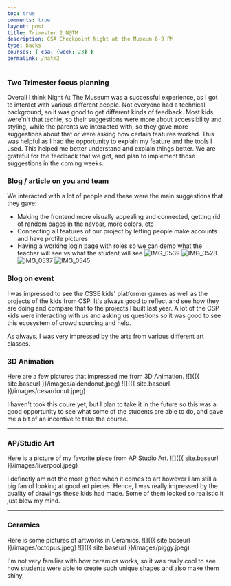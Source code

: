 ```yaml
---
toc: true
comments: true
layout: post
title: Trimester 2 N@TM
description: CSA Checkpoint Night at the Museum 6-9 PM 
type: hacks
courses: { csa: {week: 23} }
permalink: /natm2
---
```


### Two Trimester focus planning
Overall I think Night At The Museum was a successful experience, as I got to interact with various different people. Not everyone had a technical background, so it was good to get different kinds of feedback. Most kids were'n't that techie, so their suggestions were more about accessibility and styling, while the parents we interacted with, so they gave more suggestions about that or were asking how certain features worked. This was helpful as I had the opportunity to explain my feature and the tools I used. This helped me better understand and explain things better. We are grateful for the feedback that we got, and plan to implement those suggestions in the coming weeks.

### Blog / article on you and team
We interacted with a lot of people and these were the main suggestions that they gave:
- Making the frontend more visually appealing and connected, getting rid of random pages in the navbar, more colors, etc
- Connecting all features of our project by letting people make accounts and have profile pictures
- Having a working login page with roles so we can demo what the teacher will see vs what the student will see 
![IMG_0539](https://github.com/Soham360/APCSA/assets/111466950/ce62fe3f-df3e-4c72-81fc-f1773be5fc5c)
![IMG_0528](https://github.com/Soham360/APCSA/assets/111466950/ac931098-6f42-41f9-ba90-e9215ce7bbf3)
![IMG_0537](https://github.com/Soham360/APCSA/assets/111466950/9f4b1c48-0384-4494-a9c0-75be5dcc5583)
![IMG_0545](https://github.com/Soham360/APCSA/assets/111466950/b9572e6e-0c18-485f-a9cb-fd1ad3344830)

### Blog on event
I was impressed to see the CSSE kids' platformer games as well as the projects of the kids from CSP. It's always good to reflect and see how they are doing and compare that to the projects I built last year. A lot of the CSP kids were interacting with us and asking us questions so it was good to see this ecosystem of crowd sourcing and help. 

As always, I was very impressed by the arts from various different art classes.


### 3D Animation
Here are a few pictures that impressed me from 3D Animation.
![]({{ site.baseurl }}/images/aidendonut.jpeg)
![]({{ site.baseurl }}/images/cesardonut.jpeg)

I haven't took this coure yet, but I plan to take it in the future so this was a good opportunity to see what some of the students are able to do, and gave me a bit of an incentive to take the course. 

---

### AP/Studio Art
Here is a picture of my favorite piece from AP Studio Art.
![]({{ site.baseurl }}/images/liverpool.jpeg)

I definetly am not the most gifted when it comes to art however I am still a big fan of looking at good art pieces. Hence, I was really impressed by the quality of drawings these kids had made. Some of them looked so realistic it just blew my mind.

---

### Ceramics
Here is some pictures of artworks in Ceramics.
![]({{ site.baseurl }}/images/octopus.jpeg)
![]({{ site.baseurl }}/images/piggy.jpeg)

I'm not very familiar with how ceramics works, so it was really cool to see how students were able to create such unique shapes and also make them shiny.